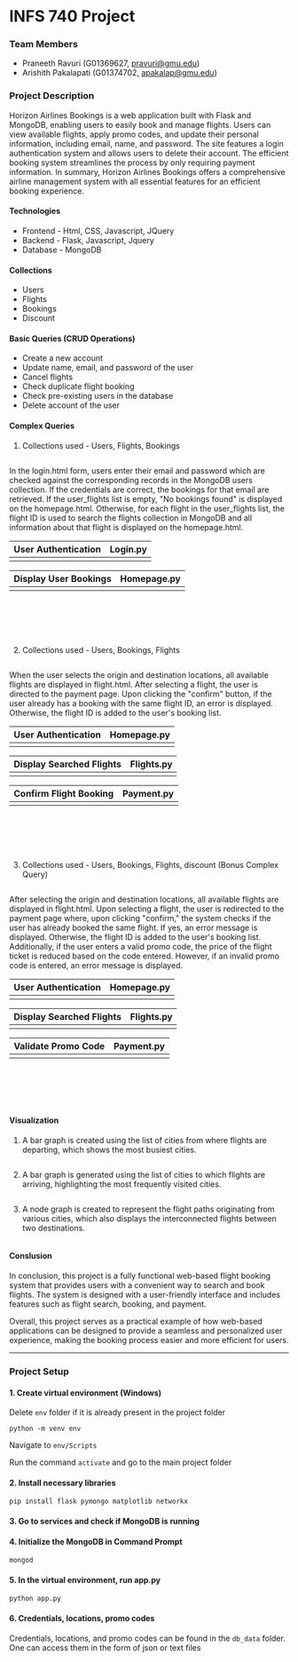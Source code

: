 # INFS 740 Project

### Team Members

* Praneeth Ravuri (G01369627, pravuri@gmu.edu)
* Arishith Pakalapati (G01374702, apakalap@gmu.edu)

### Project Description

Horizon Airlines Bookings is a web application built with Flask and MongoDB, enabling users to easily book and manage flights. Users can view available flights, apply promo codes, and update their personal information, including email, name, and password. The site features a login authentication system and allows users to delete their account. The efficient booking system streamlines the process by only requiring payment information. In summary, Horizon Airlines Bookings offers a comprehensive airline management system with all essential features for an efficient booking experience.

#### Technologies

* Frontend - Html, CSS, Javascript, JQuery
* Backend - Flask, Javascript, Jquery
* Database - MongoDB

#### Collections

* Users
* Flights
* Bookings
* Discount

#### Basic Queries (CRUD Operations)

* Create a new account
* Update name, email, and password of the user
* Cancel flights
* Check duplicate flight booking
* Check pre-existing users in the database
* Delete account of the user

#### Complex Queries

1. Collections used - Users, Flights, Bookings

<div>
<img src="./documentation_images/complex_query_1.png" alt="">
<p>
In the login.html form, users enter their email and password which are checked against the corresponding records in the MongoDB users collection. If the credentials are correct, the bookings for that email are retrieved. If the user_flights list is empty, "No bookings found" is displayed on the homepage.html. Otherwise, for each flight in the user_flights list, the flight ID is used to search the flights collection in MongoDB and all information about that flight is displayed on the homepage.html.
</p>
</div>

User Authentication         |  Login.py
:-------------------------:|:-------------------------:
<img src="./documentation_images/login_html.png" alt="">  |  <img src="./documentation_images/login_py.png" alt="">

Display User Bookings          |  Homepage.py
:-------------------------:|:-------------------------:
<img src="./documentation_images/homepage_html.png" alt="">  |  <img src="./documentation_images/homepage_py.png" alt="">

<br>
<br>
<br>
<br>

2. Collections used - Users, Bookings, Flights

<div>
<img src="./documentation_images/complex_query_2.png" alt="">
<p>
When the user selects the origin and destination locations, all available flights are displayed in flight.html. After selecting a flight, the user is directed to the payment page. Upon clicking the "confirm" button, if the user already has a booking with the same flight ID, an error is displayed. Otherwise, the flight ID is added to the user's booking list.
</p>
</div>

User Authentication       |  Homepage.py
:-------------------------:|:-------------------------:
<img src="./documentation_images/login_html.png" alt="">  |  <img src="./documentation_images/homepage_py.png" alt="">

Display Searched Flights        |  Flights.py
:-------------------------:|:-------------------------:
<img src="./documentation_images/display_flights.png" alt="">  |  <img src="./documentation_images/display_flights_py.png" alt="">

Confirm Flight Booking        |  Payment.py
:-------------------------:|:-------------------------:
<img src="./documentation_images/confirm_flight.png" alt="">  |  <img src="./documentation_images/confirm_flight_py.png" alt="">

<br>
<br>
<br>
<br>

3. Collections used - Users, Bookings, Flights, discount (Bonus Complex Query)

<div>
<img src="./documentation_images/complex_query_3.png" alt="">
<p>
After selecting the origin and destination locations, all available flights are displayed in flight.html. Upon selecting a flight, the user is redirected to the payment page where, upon clicking "confirm," the system checks if the user has already booked the same flight. If yes, an error message is displayed. Otherwise, the flight ID is added to the user's booking list. Additionally, if the user enters a valid promo code, the price of the flight ticket is reduced based on the code entered. However, if an invalid promo code is entered, an error message is displayed.
</p>
</div>

User Authentication          |  Homepage.py
:-------------------------:|:-------------------------:
<img src="./documentation_images/login_html.png" alt="">  |  <img src="./documentation_images/homepage_py.png" alt="">

Display Searched Flights     |  Flights.py
:-------------------------:|:-------------------------:
<img src="./documentation_images/display_flights.png" alt="">  |  <img src="./documentation_images/display_flights_py.png" alt="">

Validate Promo Code        | Payment.py
:-------------------------:|:-------------------------:
<img src="./documentation_images/valid_promo.png" alt="">  |  <img src="./documentation_images/valid_promo_py.png" alt="">

<br>
<br>
<br>
<br>

#### Visualization

1. A bar graph is created using the list of cities from where flights are departing, which shows the most busiest cities.
<img src="./documentation_images/fromLocation.png" alt="">

2. A bar graph is generated using the list of cities to which flights are arriving, highlighting the most frequently visited cities.
<img src="./documentation_images/toLocation.png" alt="">

3. A node graph is created to represent the flight paths originating from various cities, which also displays the interconnected flights between two destinations.
<img src="./documentation_images/connected_airports.png" alt="">

#### Conslusion

In conclusion, this project is a fully functional web-based flight booking system that provides users with a convenient way to search and book flights. The system is designed with a user-friendly interface and includes features such as flight search, booking, and payment.

Overall, this project serves as a practical example of how web-based applications can be designed to provide a seamless and personalized user experience, making the booking process easier and more efficient for users.

<hr>

### Project Setup

#### 1. Create virtual environment (Windows)

Delete ```env``` folder if it is already present in the project folder

```python -m venv env```

Navigate to ```env/Scripts```

Run the command ```activate``` and go to the main project folder

#### 2. Install necessary libraries

```pip install flask pymongo matplotlib networkx```

#### 3. Go to services and check if MongoDB is running

#### 4. Initialize the MongoDB in Command Prompt

```mongod```

#### 5. In the virtual environment, run app.py

```python app.py```

#### 6. Credentials, locations, promo codes

Credentials, locations, and promo codes can be found in the ```db_data``` folder. One can access them in the form of json or text files
